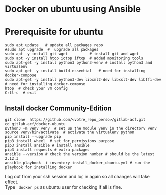 # Docker on ubuntu using Ansible

# Prerequisite for ubuntu
```shell
sudo apt update   # update all packages repo
#sudo apt upgrade  #  upgrade all packages
sudo apt -y install git wget          # install git and wget 
sudo apt -y install htop iotop iftop  # added monitoring tools
sudo apt-get -y install python3 python3-venv # install python3 and virtualenv
sudo apt-get -y install build-essential   # need for installing docker-compose
sudo apt-get -y install python3-dev libxml2-dev libxslt-dev libffi-dev # need for installing docker-compose
htop  # check your vm config
Crtl-c  # exit
``` 
## Install docker Community-Edition
```shell script
git clone  https://github.com/<votre_repo_perso>/gitlab-acf.git
cd gitlab-acf/docker-ubuntu
python3 -m venv venv  # set up the module venv in the directory venv
source venv/bin/activate  # activate the virtualenv python
pip install --upgrade pip
pip3 install wheel  # set for permissions purpose
pip3 install ansible # install ansible 
pip3 install requests # extra packages
ansible --version # check the version number # should be the latest 2.12.3
ansible-playbook -i inventory install_docker_ubuntu.yml # run the playbook for installing docker
```
Log out from your ssh session and log in again so all changes will take effect.  
Type ``` docker ps``` as ubuntu user for checking if all is fine. 

